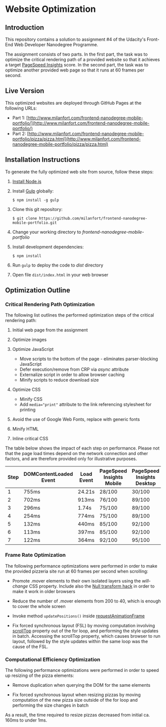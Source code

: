 # Website Optimization

## Introduction

This repository contains a solution to assignment #4 of the Udacity's Front-End Web Developer Nanodegree Programme.

The assignment consists of two parts.
In the first part, the task was to optimize the critical rendering path of a provided website so that it achieves a target
[PageSpeed Insights](https://developers.google.com/speed/pagespeed/insights/) score.
In the second part, the task was to optimize another provided web page so that it runs at 60 frames per second.
 
 
## Live Version

This optimized websites are deployed through GitHub Pages at the following URLs:
* Part 1: [http://www.milanfort.com/frontend-nanodegree-mobile-portfolio/](http://www.milanfort.com/frontend-nanodegree-mobile-portfolio/)
* Part 2: [http://www.milanfort.com/frontend-nanodegree-mobile-portfolio/pizza/pizza.html](http://www.milanfort.com/frontend-nanodegree-mobile-portfolio/pizza/pizza.html)


## Installation Instructions

To generate the fully optimized web site from source, follow these steps:

1. [Install Node.js](https://nodejs.org/en/download/)

2. Install [Gulp](http://gulpjs.com/) globally:
    ```
    $ npm install -g gulp
    ```

3. Clone this git repository:
    ```
    $ git clone https://github.com/milanfort/frontend-nanodegree-mobile-portfolio.git
    ```

4. Change your working directory to _frontend-nanodegree-mobile-portfolio_

5. Install development dependencies:
    ```
    $ npm install
    ```

6. Run `gulp` to deploy the code to _dist_ directory

7. Open file `dist/index.html` in your web browser


## Optimization Outline

### Critical Rendering Path Optimization 

The following list outlines the performed optimization steps of the critical rendering path:

1. Initial web page from the assignment

2. Optimize images

3. Optimize JavaScript
    * Move scripts to the bottom of the page - eliminates parser-blocking JavaScript
    * Defer execution/remove from CRP via _async_ attribute
    * Externalize script in order to allow browser caching
    * Minify scripts to reduce download size

4. Optimize CSS 
    * Minify CSS
    * Add `media="print"` attribute to the link referencing stylesheet for printing

5. Avoid the use of Google Web Fonts, replace with generic fonts

6. Minify HTML

7. Inline critical CSS

The table below shows the impact of each step on performance.
Please not that the page load times depend on the network connection and other factors,
and are therefore provided only for illustrative purposes.

| Step    | DOMContentLoaded Event | Load Event | PageSpeed Insights Mobile | PageSpeed Insights Desktop |
| ------- | ---------------------- | ---------- | ------------------------- | -------------------------- |
| 1       | 755ms                  | 24.21s     | 28/100                    | 30/100                     |
| 2       | 702ms                  | 913ms      | 76/100                    | 89/100                     |
| 3       | 296ms                  | 1.74s      | 75/100                    | 89/100                     |
| 4       | 254ms                  | 774ms      | 75/100                    | 89/100                     |
| 5       | 132ms                  | 440ms      | 85/100                    | 92/100                     |
| 6       | 113ms                  | 397ms      | 85/100                    | 92/100                     |
| 7       | 122ms                  | 364ms      | 92/100                    | 95/100


### Frame Rate Optimization

The following performance optimizations were performed in order to make the provided pizzeria site
run at 60 frames per second when scrolling:

* Promote .mover elements to their own isolated layers using the _will-change_ CSS property.
Include also the
[Null transform hack](https://aerotwist.com/blog/on-translate3d-and-layer-creation-hacks/)
in order to make it work in older browsers

* Reduce the number of .mover elements from 200 to 40, which is enough to cover the whole screen 

* Invoke method `updatePositions()` inside
[requestAnimationFrame](https://developer.mozilla.org/en-US/docs/Web/API/window/requestAnimationFrame)

* Fix forced synchronous layout (FSL) by moving computation involving
[scrollTop](https://developer.mozilla.org/en-US/docs/Web/API/Element/scrollTop)
property out of the for loop,
and performing the style updates in batch.
Accessing the scrollTop property, which causes browser to run layout, followed by the style updates within 
the same loop was the cause of the FSL.


### Computational Efficiency Optimization

The following performance optimizations were performed in order to speed up resizing of the pizza elements:

* Remove duplication when querying the DOM for the same elements
 
* Fix forced synchronous layout when resizing pizzas by moving computation of the new pizza size outside of the for loop
and performing the size changes in batch

As a result, the time required to resize pizzas decreased from initial ca. 160ms to under 1ms.
